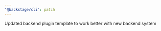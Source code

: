 ```yaml
---
'@backstage/cli': patch
---
```


Updated backend plugin template to work better with new backend system
